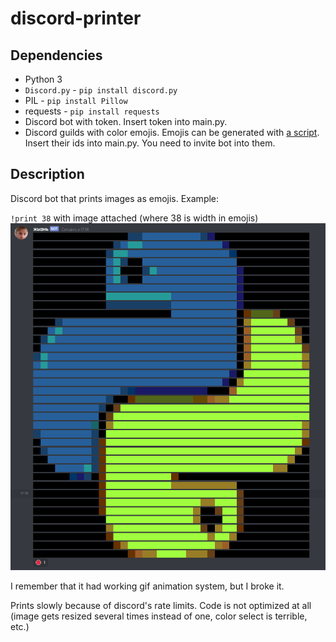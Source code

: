 # discord-printer

## Dependencies

- Python 3
- `Discord.py` - `pip install discord.py`
- PIL - `pip install Pillow`
- requests - `pip install requests`
- Discord bot with token. Insert token into main.py.
- Discord guilds with color emojis. Emojis can be generated with [a script](./pixels-generator/). Insert their ids into main.py. You need to invite bot into them.

## Description

Discord bot that prints images as emojis.
Example:

`!print 38` with image attached (where 38 is width in emojis)
![example in action](./example.png)

I remember that it had working gif animation system, but I broke it.

Prints slowly because of discord's rate limits. Code is not optimized at all (image gets resized several times instead of one, color select is terrible, etc.)
